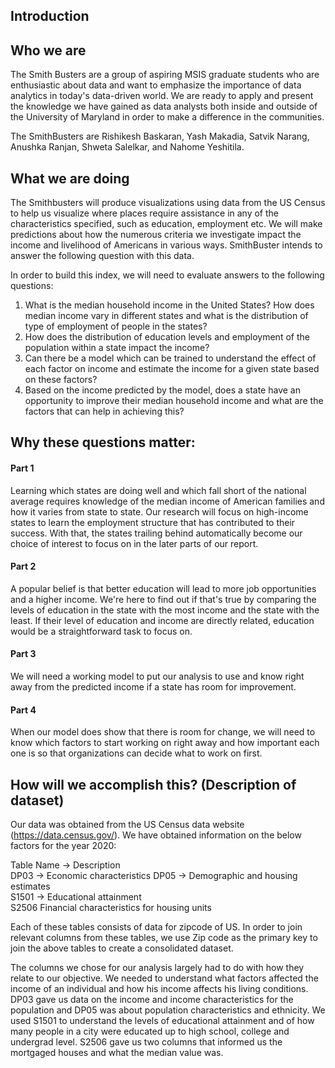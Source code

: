 ## Introduction

## Who we are

The Smith Busters are a group of aspiring MSIS graduate students who are enthusiastic about data and want to emphasize the importance of data analytics in today's data-driven world. We are ready to apply and present the knowledge we have gained as data analysts both inside and outside of the University of Maryland in order to make a difference in the communities.

The SmithBusters are Rishikesh Baskaran, Yash Makadia, Satvik Narang, Anushka Ranjan, Shweta Salelkar, and Nahome Yeshitila.


## What we are doing


The Smithbusters will produce visualizations using data from the US Census to help us visualize where places require assistance in any of the characteristics specified, such as education, employment etc. We will make predictions about how the numerous criteria we investigate impact the income and livelihood of Americans in various ways. SmithBuster intends to answer the following question with this data.

In order to build this index, we will need to evaluate answers to the following questions:

1. What is the median household income in the United States? How does median income vary in different states and what is the distribution of type of employment of people in the states?
2. How does the distribution of education levels and employment of the population within a state impact the income?
3. Can there be a model which can be trained to understand the  effect of each factor on income and estimate the income for a given state based on these factors?
4. Based on the income predicted by the model, does a state have an opportunity to improve their median household income and what are the factors that can help in achieving this?



## Why these questions matter: 
#### Part 1
Learning which states are doing well and which fall short of the national average requires knowledge of the median income of American families and how it varies from state to state. Our research will focus on high-income states to learn the employment structure that has contributed to their success. With that, the states trailing behind automatically become our choice of interest to focus on in the later parts of our report.
#### Part 2
A popular belief is that better education will lead to more job opportunities and a higher income. We're here to find out if that's true by comparing the levels of education in the state with the most income and the state with the least. If their level of education and income are directly related, education would be a straightforward task to focus on.
#### Part 3
We will need a working model to put our analysis to use and know right away from the predicted income if a state has room for improvement.
#### Part 4 
When our model does show that there is room for change, we will need to know which factors to start working on right away and how important each one is so that organizations can decide what to work on first.


## How will we accomplish this? (Description of dataset)

Our data was obtained from the US Census data website (https://data.census.gov/). We have obtained information on the below factors for the year 2020:

Table Name -> Description  
DP03       -> Economic characteristics 
DP05       -> Demographic and housing estimates    
S1501      ->  Educational attainment   
S2506       Financial characteristics for housing units 


Each of these tables consists of data for zipcode of US. In order to join relevant columns from these tables, we use Zip code as the primary key to join the above tables to create a consolidated dataset.

The columns we chose for our analysis largely had to do with how they relate to our objective. We needed to understand what factors affected the income of an individual and how his income affects his living conditions. DP03 gave us data on the income and income characteristics for the population and DP05 was about population characteristics and ethnicity. We used S1501 to understand the levels of educational attainment and of how many people in a city were educated up to high school, college and undergrad level. S2506 gave us two columns that informed us the mortgaged houses and what the median value was. <br>
